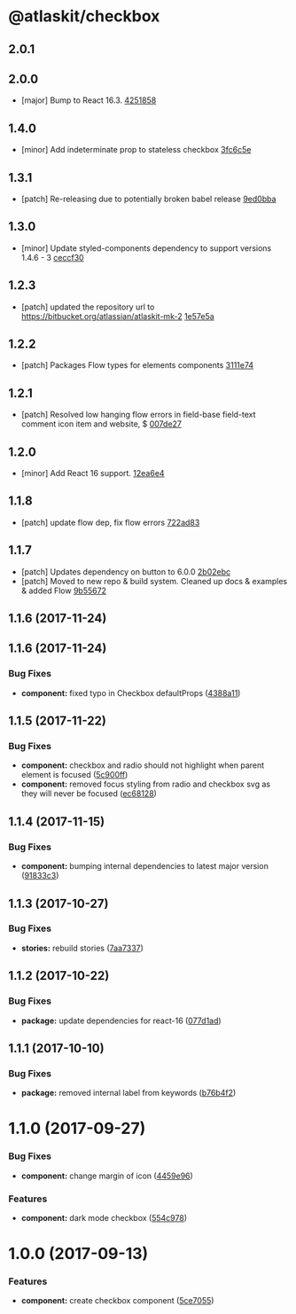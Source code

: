 # @atlaskit/checkbox

## 2.0.1

## 2.0.0
- [major] Bump to React 16.3. [4251858](https://bitbucket.org/atlassian/atlaskit-mk-2/commits/4251858)

## 1.4.0
- [minor] Add indeterminate prop to stateless checkbox [3fc6c5e](https://bitbucket.org/atlassian/atlaskit-mk-2/commits/3fc6c5e)

## 1.3.1
- [patch] Re-releasing due to potentially broken babel release [9ed0bba](https://bitbucket.org/atlassian/atlaskit-mk-2/commits/9ed0bba)

## 1.3.0
- [minor] Update styled-components dependency to support versions 1.4.6 - 3 [ceccf30](https://bitbucket.org/atlassian/atlaskit-mk-2/commits/ceccf30)

## 1.2.3
- [patch] updated the repository url to https://bitbucket.org/atlassian/atlaskit-mk-2 [1e57e5a](https://bitbucket.org/atlassian/atlaskit-mk-2/commits/1e57e5a)

## 1.2.2
- [patch] Packages Flow types for elements components [3111e74](https://bitbucket.org/atlassian/atlaskit-mk-2/commits/3111e74)

## 1.2.1
- [patch] Resolved low hanging flow errors in field-base field-text comment icon item and website, $ [007de27](https://bitbucket.org/atlassian/atlaskit-mk-2/commits/007de27)

## 1.2.0
- [minor] Add React 16 support. [12ea6e4](https://bitbucket.org/atlassian/atlaskit-mk-2/commits/12ea6e4)

## 1.1.8
- [patch] update flow dep, fix flow errors  [722ad83](https://bitbucket.org/atlassian/atlaskit-mk-2/commits/722ad83)

## 1.1.7
- [patch] Updates dependency on button to 6.0.0 [2b02ebc](https://bitbucket.org/atlassian/atlaskit-mk-2/commits/2b02ebc)
- [patch] Moved to new repo & build system. Cleaned up docs & examples & added Flow   [9b55672](https://bitbucket.org/atlassian/atlaskit-mk-2/commits/9b55672)

## 1.1.6 (2017-11-24)

## 1.1.6 (2017-11-24)

### Bug Fixes

* **component:** fixed typo in Checkbox defaultProps ([4388a11](https://bitbucket.org/atlassian/atlaskit/commits/4388a11))

## 1.1.5 (2017-11-22)


### Bug Fixes

* **component:** checkbox and radio should not highlight when parent element is focused ([5c900ff](https://bitbucket.org/atlassian/atlaskit/commits/5c900ff))
* **component:** removed focus styling from radio and checkbox svg as they will never be focused ([ec68128](https://bitbucket.org/atlassian/atlaskit/commits/ec68128))


## 1.1.4 (2017-11-15)


### Bug Fixes

* **component:** bumping internal dependencies to latest major version ([91833c3](https://bitbucket.org/atlassian/atlaskit/commits/91833c3))


## 1.1.3 (2017-10-27)


### Bug Fixes

* **stories:** rebuild stories ([7aa7337](https://bitbucket.org/atlassian/atlaskit/commits/7aa7337))


## 1.1.2 (2017-10-22)


### Bug Fixes

* **package:** update dependencies for react-16 ([077d1ad](https://bitbucket.org/atlassian/atlaskit/commits/077d1ad))


## 1.1.1 (2017-10-10)


### Bug Fixes

* **package:** removed internal label from keywords ([b76b4f2](https://bitbucket.org/atlassian/atlaskit/commits/b76b4f2))


# 1.1.0 (2017-09-27)


### Bug Fixes

* **component:** change margin of icon ([4459e96](https://bitbucket.org/atlassian/atlaskit/commits/4459e96))


### Features

* **component:** dark mode checkbox ([554c978](https://bitbucket.org/atlassian/atlaskit/commits/554c978))


# 1.0.0 (2017-09-13)


### Features

* **component:** create checkbox component ([5ce7055](https://bitbucket.org/atlassian/atlaskit/commits/5ce7055))


